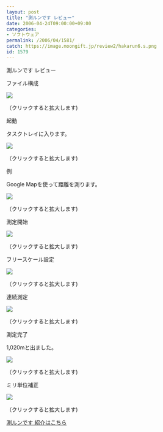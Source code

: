 ```yaml
---
layout: post
title: "測ルンです レビュー"
date: 2006-04-24T09:00:00+09:00
categories:
- ソフトウェア
permalink: /2006/04/1581/
catch: https://image.moongift.jp/review2/hakarun6.s.png
id: 1579
---
```

測ルンです レビュー  
<!--more-->

ファイル構成

  

[![](https://image.moongift.jp/review2/hakarun1.s.png)](https://image.moongift.jp/review2/hakarun1.png)  
  
（クリックすると拡大します)

  

起動

  

タスクトレイに入ります。

  

[![](https://image.moongift.jp/review2/hakarun2.s.png)](https://image.moongift.jp/review2/hakarun2.png)  
  
（クリックすると拡大します)

  

例

  

Google Mapを使って距離を測ります。

  

[![](https://image.moongift.jp/review2/hakarun4.s.png)](https://image.moongift.jp/review2/hakarun4.png)  
  
（クリックすると拡大します)

  

測定開始

  

[![](https://image.moongift.jp/review2/hakarun5.s.png)](https://image.moongift.jp/review2/hakarun5.png)  
  
（クリックすると拡大します)

  

フリースケール設定

  

[![](https://image.moongift.jp/review2/hakarun6.s.png)](https://image.moongift.jp/review2/hakarun6.png)  
  
（クリックすると拡大します)

  

連続測定

  

[![](https://image.moongift.jp/review2/hakarun7.s.png)](https://image.moongift.jp/review2/hakarun7.png)  
  
（クリックすると拡大します)

  

測定完了

  

1,020mと出ました。

  

[![](https://image.moongift.jp/review2/hakarun8.s.png)](https://image.moongift.jp/review2/hakarun8.png)  
  
（クリックすると拡大します)

  

ミリ単位補正

  

[![](https://image.moongift.jp/review2/hakarun9.s.png)](https://image.moongift.jp/review2/hakarun9.png)  
  
（クリックすると拡大します)

  

[測ルンです 紹介はこちら](http://fw.moongift.jp/intro/i-1576.html)

